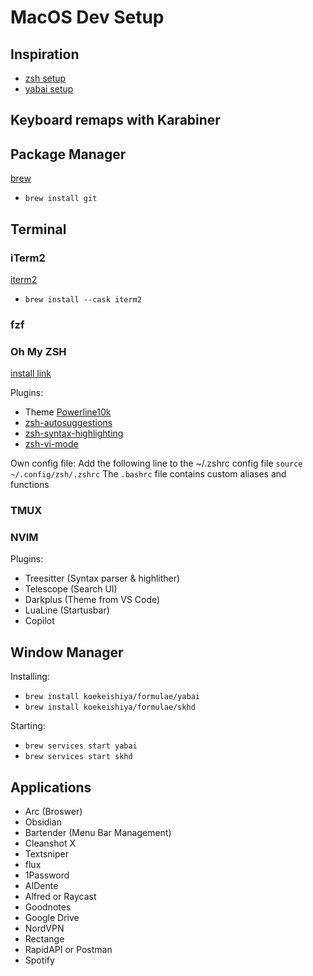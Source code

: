 # MacOS Dev Setup

## Inspiration
- [zsh setup](https://www.josean.com/posts/terminal-setup)
- [yabai setup](https://www.josean.com/posts/yabai-setup)

## Keyboard remaps with Karabiner

## Package Manager
[brew](https://brew.sh/)

- `brew install git`

## Terminal
### iTerm2
[iterm2](https://iterm2.com/)

- `brew install --cask iterm2`

### fzf

### Oh My ZSH
[install link](https://ohmyz.sh/#install)

Plugins:
- Theme [Powerline10k](https://github.com/romkatv/powerlevel10k#installation)
- [zsh-autosuggestions](https://github.com/zsh-users/zsh-autosuggestions/blob/master/INSTALL.md)
- [zsh-syntax-highlighting](https://github.com/zsh-users/zsh-syntax-highlighting)
- [zsh-vi-mode](https://github.com/jeffreytse/zsh-vi-mode#-usage)

Own config file:
Add the following line to the ~/.zshrc config file `source ~/.config/zsh/.zshrc`
The `.bashrc` file contains custom aliases and functions 

### TMUX

### NVIM
Plugins:
- Treesitter (Syntax parser & highlither)
- Telescope (Search UI)
- Darkplus (Theme from VS Code)
- LuaLine (Startusbar)
- Copilot


## Window Manager
Installing:
- `brew install koekeishiya/formulae/yabai`
- `brew install koekeishiya/formulae/skhd`

Starting:
- `brew services start yabai`
- `brew services start skhd`

## Applications
- Arc (Broswer)
- Obsidian
- Bartender (Menu Bar Management)
- Cleanshot X 
- Textsniper
- flux
- 1Password
- AIDente
- Alfred or Raycast
- Goodnotes
- Google Drive
- NordVPN
- Rectange
- RapidAPI or Postman
- Spotify
